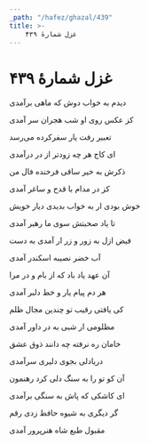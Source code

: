 ```yaml
---
_path: "/hafez/ghazal/439"
title: >-
    غزل شمارهٔ ۴۳۹
---
```

# غزل شمارهٔ ۴۳۹

<div class="b" id="bn1"><div class="m1"><p>دیدم به خواب دوش که ماهی برآمدی</p></div>
<div class="m2"><p>کز عکس روی او شب هجران سر آمدی</p></div></div>
<div class="b" id="bn2"><div class="m1"><p>تعبیر رفت یار سفرکرده می‌رسد</p></div>
<div class="m2"><p>ای کاج هر چه زودتر از در درآمدی</p></div></div>
<div class="b" id="bn3"><div class="m1"><p>ذکرش به خیر ساقی فرخنده فال من</p></div>
<div class="m2"><p>کز در مدام با قدح و ساغر آمدی</p></div></div>
<div class="b" id="bn4"><div class="m1"><p>خوش بودی ار به خواب بدیدی دیار خویش</p></div>
<div class="m2"><p>تا یاد صحبتش سوی ما رهبر آمدی</p></div></div>
<div class="b" id="bn5"><div class="m1"><p>فیض ازل به زور و زر ار آمدی به دست</p></div>
<div class="m2"><p>آب خضر نصیبه اسکندر آمدی</p></div></div>
<div class="b" id="bn6"><div class="m1"><p>آن عهد یاد باد که از بام و در مرا</p></div>
<div class="m2"><p>هر دم پیام یار و خط دلبر آمدی</p></div></div>
<div class="b" id="bn7"><div class="m1"><p>کی یافتی رقیب تو چندین مجال ظلم</p></div>
<div class="m2"><p>مظلومی ار شبی به در داور آمدی</p></div></div>
<div class="b" id="bn8"><div class="m1"><p>خامان ره نرفته چه دانند ذوق عشق</p></div>
<div class="m2"><p>دریادلی بجوی دلیری سرآمدی</p></div></div>
<div class="b" id="bn9"><div class="m1"><p>آن کو تو را به سنگ دلی کرد رهنمون</p></div>
<div class="m2"><p>ای کاشکی که پاش به سنگی برآمدی</p></div></div>
<div class="b" id="bn10"><div class="m1"><p>گر دیگری به شیوه حافظ زدی رقم</p></div>
<div class="m2"><p>مقبول طبع شاه هنرپرور آمدی</p></div></div>
